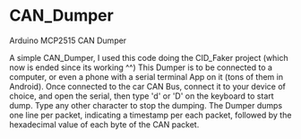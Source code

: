 # CAN_Dumper
Arduino MCP2515 CAN Dumper

A simple CAN_Dumper, I used this code doing the CID_Faker project (which now is ended since its working ^^)
This Dumper is to be connected to a computer, or even a phone with a serial terminal App on it (tons of them in Android).
Once connected to the car CAN Bus, connect it to your device of choice, and open the serial, then type 'd' or 'D' on the keyboard to start dump.
Type any other character to stop the dumping.
The Dumper dumps one line per packet, indicating a timestamp per each packet, followed by the hexadecimal value of each byte of the CAN packet.
